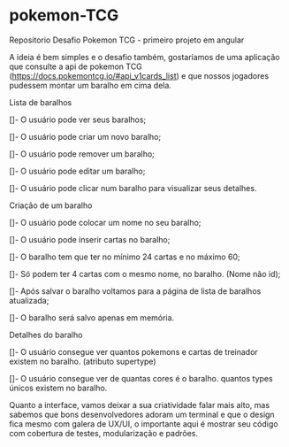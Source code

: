 # pokemon-TCG
Repositorio Desafio Pokemon TCG - primeiro projeto em angular

A ideia é bem simples e o desafio também, gostaríamos de uma aplicação que consulte a api de pokemon TCG (https://docs.pokemontcg.io/#api_v1cards_list) e que nossos jogadores pudessem montar um baralho em cima dela. 

 Lista de baralhos

[]- O usuário pode ver seus baralhos;

[]- O usuário pode criar um novo baralho;

[]- O usuário pode remover um baralho;

[]- O usuário pode editar um baralho;

[]- O usuário pode clicar num baralho para visualizar seus detalhes.


Criação de um baralho

[]- O usuário pode colocar um nome no seu baralho;

[]- O usuário pode inserir cartas no baralho;

[]- O baralho tem que ter no mínimo 24 cartas e no máximo 60;

[]- Só podem ter 4 cartas com o mesmo nome, no baralho. (Nome não id);

[]- Após salvar o baralho voltamos para a página de lista de baralhos atualizada;

[]- O baralho será salvo apenas em memória.


Detalhes do baralho

[]- O usuário consegue ver quantos pokemons e cartas de treinador existem no baralho. (atributo supertype)

[]- O usuário consegue ver de quantas cores é o baralho. quantos types únicos existem no baralho.


Quanto a interface, vamos deixar a sua criatividade falar mais alto, mas sabemos que bons desenvolvedores adoram um terminal e que o design fica mesmo com galera de UX/UI, o importante aqui é mostrar seu código com cobertura de testes, modularização e padrões.

